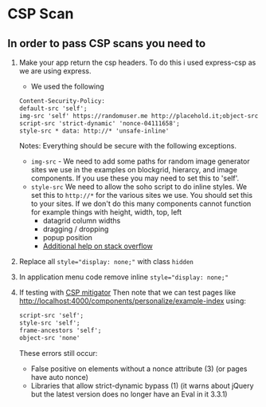 # CSP Scan

## In order to pass CSP scans you need to

1. Make your app return the csp headers. To do this i used express-csp as we are using express.
    - We used the following

    ```html
    Content-Security-Policy:
    default-src 'self';
    img-src 'self' https://randomuser.me http://placehold.it;object-src 'none';
    script-src 'strict-dynamic' 'nonce-04111658';
    style-src * data: http://* 'unsafe-inline'
    ```

    Notes: Everything should be secure with the following exceptions.
    - `img-src` - We need to add some paths for random image generator sites we use in the examples on blockgrid, hierarcy, and image components. If you use these you may need to set this to 'self'.
    - `style-src` We need to allow the soho script to do inline styles. We set this to `http://*` for the various sites we use. You should set this to your sites. If we don't do this many components cannot function for example things with height, width, top, left
        - datagrid column widths
        - dragging / dropping
        - popup position
        - [Additional help on stack overflow](https://stackoverflow.com/questions/49821050/style-src-for-applications-that-have-interactive-components)

1. Replace all `style="display: none;"` with class `hidden`
1. In application menu code remove inline `style="display: none;"`
1. If testing with [CSP mitigator](https://chrome.google.com/webstore/detail/csp-mitigator/gijlobangojajlbodabkpjpheeeokhfa?hl=en)
    Then note that we can test pages like <http://localhost:4000/components/personalize/example-index> using:
    ```html
    script-src 'self';
    style-src 'self';
    frame-ancestors 'self';
    object-src 'none'
    ```

    These errors still occur:
    - False positive on elements without a nonce attribute (3) (or pages have auto nonce)
    - Libraries that allow strict-dynamic bypass (1) (it warns about jQuery but the latest version does no longer have an Eval in it 3.3.1)
